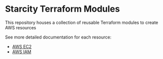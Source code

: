 # Starcity Terraform Modules

This repository houses a collection of reusable Terraform modules to create AWS resources

See more detailed documentation for each resource:

* [AWS EC2](https://github.com/starcity-properties/terraform-modules/tree/master/aws-ec2)
* [AWS IAM](https://github.com/starcity-properties/terraform-modules/tree/master/aws-iam)
